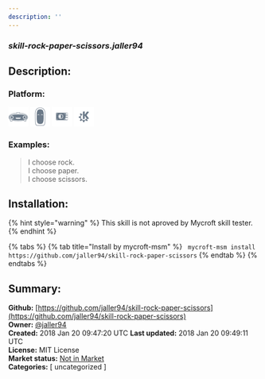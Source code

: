 ```yaml
---
description: ''
---
```


### _skill-rock-paper-scissors.jaller94_  
## Description:  
  
  
  
### Platform:  
 ![Mark I](../.gitbook/assets/mark-1-icon.png)  ![Mark II](../.gitbook/assets/mark-2-icon.png)  ![Picroft](../.gitbook/assets/picroft-icon.png)  ![plasmoid](../.gitbook/assets/kde.png)   
### Examples:  
> I choose rock.  
> I choose paper.  
> I choose scissors.  
  
## Installation:  
{% hint style="warning" %}
This skill is not aproved by Mycroft skill tester.
{% endhint %}
    
{% tabs %}
{% tab title="Install by mycroft-msm" %}
``` mycroft-msm install https://github.com/jaller94/skill-rock-paper-scissors```
{% endtab %}
  {% endtabs %}
    
## Summary:  
**Github:** [https://github.com/jaller94/skill-rock-paper-scissors](https://github.com/jaller94/skill-rock-paper-scissors)  
**Owner:** [@jaller94](https://github.com/jaller94)  
**Created:** 2018 Jan 20 09:47:20 UTC  **Last updated:** 2018 Jan 20 09:49:11 UTC  
**License:** MIT License  
**Market status:** [Not in Market](https://market.mycroft.ai/skill/)  
**Categories:** [ uncategorized ]   
